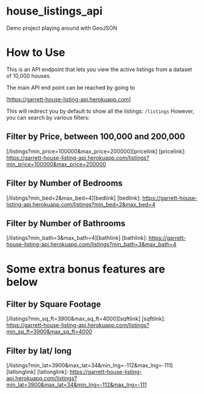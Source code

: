 # house_listings_api
Demo project playing around with GeoJSON

# How to Use
This is an API endpoint that lets you view the active listings from a dataset of 10,000 houses.

The main API end point can be reached by going to

[https://garrett-house-listing-api.herokuapp.com]

This will redirect you by default to show all the listings:
```/listings```
However, you can search by various filters:
## Filter by Price, between 100,000 and 200,000
[/listings?min_price=100000&max_price=200000][pricelink]
[pricelink]: https://garrett-house-listing-api.herokuapp.com/listings?min_price=100000&max_price=200000

## Filter by Number of Bedrooms
[/listings?min_bed=2&max_bed=4][bedlink]
[bedlink]: https://garrett-house-listing-api.herokuapp.com/listings?min_bed=2&max_bed=4

## Filter by Number of Bathrooms
[/listings?min_bath=3&max_bath=4][bathlink]
[bathlink]: https://garrett-house-listing-api.herokuapp.com/listings?min_bath=3&max_bath=4

# Some extra bonus features are below
## Filter by Square Footage
[/listings?min_sq_ft=3900&max_sq_ft=4000][sqftlink]
[sqftlink]: https://garrett-house-listing-api.herokuapp.com/listings?min_sq_ft=3900&max_sq_ft=4000

## Filter by lat/ long 
[/listings?min_lat=3900&max_lat=34&min_lng=-112&max_lng=-111][latlonglink]
[latlonglink]: https://garrett-house-listing-api.herokuapp.com/listings?min_lat=3900&max_lat=34&min_lng=-112&max_lng=-111

